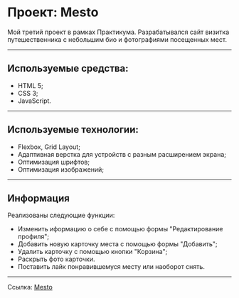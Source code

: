 # Проект: Mesto

Мой третий проект в рамках Практикума. Разрабатывался сайт визитка путешественника с небольшим био и фотографиями посещенных мест.

---

## Используемые средства:
  - HTML 5;
  - CSS 3;
  - JavaScript.

---

## Используемые технологии:
  - Flexbox, Grid Layout;
  - Адаптивная верстка для устройств с разным расширением экрана;
  - Оптимизация шрифтов;
  - Оптимизация изображений;

---
## Информация
Реализованы следующие функции:
  - Изменить иформацию о себе с помощью формы "Редактирование профиля";
  - Добавить новую карточку места с помощью формы "Добавить";
  - Удалить карточку с помощью кнопки "Корзина";
  - Раскрыть фото карточки.
  - Поставить лайк понравившемуся месту или наоборот снять.
---

Ссылка: [Mesto](https://smitt8.github.io/mesto/ "Жмак :-)") 